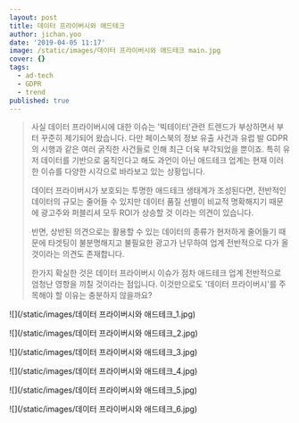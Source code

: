 ```yaml
---
layout: post
title: 데이터 프라이버시와 애드테크
author: jichan.yoo
date: '2019-04-05 11:17'
image: /static/images/데이터 프라이버시와 애드테크 main.jpg
cover: {}
tags:
  - ad-tech
  - GDPR
  - trend
published: true
---
```

> 사실 데이터 프라이버시에 대한 이슈는 '빅테이터'관련 트렌드가 부상하면서 부터 꾸준히 제기되어 왔습니다. 다만 페이스북의 정보 유출 사건과 유럽 발 GDPR의 시행과 같은 여러 굵직한 사건들로 인해 최근 더욱 부각되었을 뿐이죠. 특히 유저 데이터를 기반으로 움직인다고 해도 과언이 아닌 애드테크 업계는 현재 이러한 이슈를 다양한 시각으로 바라보고 있는 상황입니다.
>
> 데이터 프라이버시가 보호되는 투명한 애드테크 생태계가 조성된다면, 전반적인 데이터의 규모는 줄어들 수 있지만 데이터 품질 선별이 비교적 명확해지기 때문에 광고주와 퍼블리셔 모두 ROI가 상승할 것 이라는 의견이 있습니다.
>
> 반면, 상반된 의견으로는 활용할 수 있는 데이터의 종류가 현저하게 줄어들기 때문에 타겟팅이 불분명해지고 불필요한 광고가 난무하여 업계 전반적으로 다가 올 것이라는 의견도 존재합니다.
>
> 한가지 확실한 것은 데이터 프라이버시 이슈가 점차 애드테크 업계 전반적으로 엄청난 영향을 끼칠 것이라는 점입니다. 이것만으로도 '데이터 프라이버시'를 주목해야 할 이유는 충분하지 않을까요?

![](/static/images/데이터 프라이버시와 애드테크_1.jpg)

![](/static/images/데이터 프라이버시와 애드테크_2.jpg)

![](/static/images/데이터 프라이버시와 애드테크_3.jpg)

![](/static/images/데이터 프라이버시와 애드테크_4.jpg)

![](/static/images/데이터 프라이버시와 애드테크_5.jpg)

![](/static/images/데이터 프라이버시와 애드테크_6.jpg)

